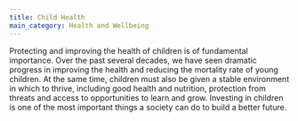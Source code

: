 ```yaml
---
title: Child Health
main_category: Health and Wellbeing
---
```

Protecting and improving the health of children is of fundamental importance. Over the past several decades, we have seen dramatic progress in improving the health and reducing the mortality rate of young children. At the same time, children must also be given a stable environment in which to thrive, including good health and nutrition, protection from threats and access to opportunities to learn and grow. Investing in children is one of the most important things a society can do to build a better future.
